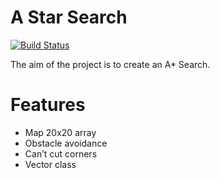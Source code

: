 # A Star Search
[![Build Status](https://travis-ci.org/GitAdam/A-Star-Search.svg?branch=master)](https://travis-ci.org/GitAdam/A-Star-Search)

The aim of the project is to create an A* Search.

# Features 
- Map 20x20 array 
- Obstacle avoidance
- Can’t cut corners
- Vector class
